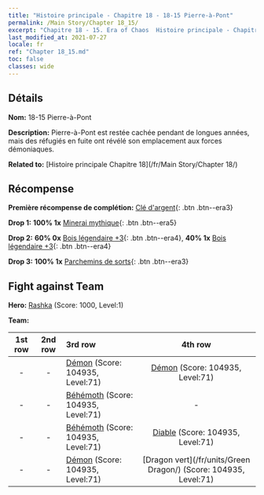 ```yaml
---
title: "Histoire principale - Chapitre 18 - 18-15 Pierre-à-Pont"
permalink: /Main Story/Chapter 18_15/
excerpt: "Chapitre 18 - 15. Era of Chaos  Histoire principale - Chapitre 18_15. 18-15 Pierre-à-Pont"
last_modified_at: 2021-07-27
locale: fr
ref: "Chapter 18_15.md"
toc: false
classes: wide
---
```


## Détails

 **Nom:** 18-15 Pierre-à-Pont

 **Description:** Pierre-à-Pont est restée cachée pendant de longues années, mais des réfugiés en fuite ont révélé son emplacement aux forces démoniaques.

 **Related to:** [Histoire principale Chapitre 18](/fr/Main Story/Chapter 18/)

## Récompense

 **Première récompense de complétion:** [Clé d'argent](/ItemsFR/con_693/){: .btn .btn--era3}

 **Drop 1:** **100% 1x** [Minerai mythique](/ItemsFR/mat_61/){: .btn .btn--era5}

 **Drop 2:** **60% 0x** [Bois légendaire +3](/ItemsFR/mat_55/){: .btn .btn--era4}, **40% 1x** [Bois légendaire +3](/ItemsFR/mat_55/){: .btn .btn--era4}

 **Drop 3:** **100% 1x** [Parchemins de sorts](/ItemsFR/con_694/){: .btn .btn--era3}


## Fight against Team
 **Hero:** [Rashka](/fr/heroes/Rashka/) (Score: 1000, Level:1)

 **Team:**


  | 1st row | 2nd row | 3rd row | 4th row |
  |:----:|:----:|:----|:----:|
  | - | - | [Démon](/fr/units/Demon/) (Score: 104935, Level:71)  | [Démon](/fr/units/Demon/) (Score: 104935, Level:71)  |
  | - | - | [Béhémoth](/fr/units/Behemoth/) (Score: 104935, Level:71)  | - |
  | - | - | [Béhémoth](/fr/units/Behemoth/) (Score: 104935, Level:71)  | [Diable](/fr/units/Devil/) (Score: 104935, Level:71)  |
  | - | - | [Démon](/fr/units/Demon/) (Score: 104935, Level:71)  | [Dragon vert](/fr/units/Green Dragon/) (Score: 104935, Level:71)  |


